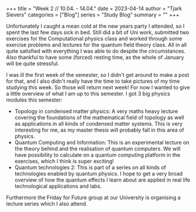 +++
title = "Week 2 // 10.04. - 14.04."
date = 2023-04-14
author = "Tjark Sievers"
categories = ["Blog"]
series = "Study Blog"
summary = ""
+++

Unfortunately I caught a mean cold at the new years party I attended, so I spent the last few days sick in bed. Still did a bit of Uni work, submitted two exercises for the Computational physics class and worked through some exercise problems and lectures for the quantum field theory class. All in all quite satisfied with everything I was able to do despite the circumstances. Also thankful to have some (forced) resting time, as the whole of January will be quite stressful.

I was ill the first week of the semester, so I didn't get around to make a post for that, and I also didn't really have the time to take pictures of my time studying this week. So those will return next week! For now I wanted to give a little overview of what I am up to this semester. I got 3 big physics modules this semester:
- Topology in condensed matter physics: A very maths heavy lecture covering the foundations of the mathematical field of topology as well as applications in all kinds of condensed matter systems. This is very interesting for me, as my master thesis will probably fall in this area of physics. 
- Quantum Computing and Information: This is an experimental lecture on the theory behind and the realisation of quantum computers. We will have possibility to calculate on a quantum computing platform in the exercises, which I think is super exciting!
- Quantum technologies 2: This is part of a series on all kinds of technologies enabled by quantum physics. I hope to get a very broad overview of how the quantum effects I learn about are applied in real life technological applications and labs.

Furthermore the Friday for Future group at our University is organising a lecture series which I also attend.

